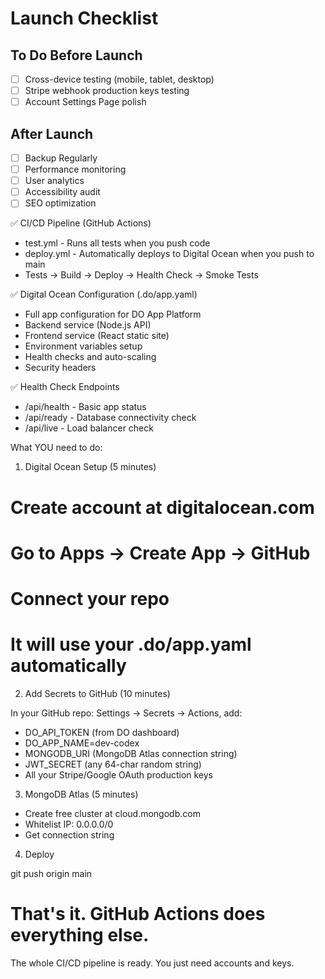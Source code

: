 # Launch Checklist

## To Do Before Launch
- [ ] Cross-device testing (mobile, tablet, desktop)
- [ ] Stripe webhook production keys testing
- [ ] Account Settings Page polish

## After Launch
- [ ] Backup Regularly
- [ ] Performance monitoring
- [ ] User analytics
- [ ] Accessibility audit
- [ ] SEO optimization

✅ CI/CD Pipeline (GitHub Actions)

  - test.yml - Runs all tests when you push code
  - deploy.yml - Automatically deploys to Digital Ocean when you push to main
  - Tests → Build → Deploy → Health Check → Smoke Tests

  ✅ Digital Ocean Configuration (.do/app.yaml)

  - Full app configuration for DO App Platform
  - Backend service (Node.js API)
  - Frontend service (React static site)
  - Environment variables setup
  - Health checks and auto-scaling
  - Security headers

  ✅ Health Check Endpoints

  - /api/health - Basic app status
  - /api/ready - Database connectivity check
  - /api/live - Load balancer check

  What YOU need to do:

  1. Digital Ocean Setup (5 minutes)

  # Create account at digitalocean.com
  # Go to Apps → Create App → GitHub
  # Connect your repo
  # It will use your .do/app.yaml automatically

  2. Add Secrets to GitHub (10 minutes)

  In your GitHub repo: Settings → Secrets → Actions, add:
  - DO_API_TOKEN (from DO dashboard)
  - DO_APP_NAME=dev-codex
  - MONGODB_URI (MongoDB Atlas connection string)
  - JWT_SECRET (any 64-char random string)
  - All your Stripe/Google OAuth production keys

  3. MongoDB Atlas (5 minutes)

  - Create free cluster at cloud.mongodb.com
  - Whitelist IP: 0.0.0.0/0
  - Get connection string

  4. Deploy

  git push origin main
  # That's it. GitHub Actions does everything else.

  The whole CI/CD pipeline is ready. You just need accounts and keys.